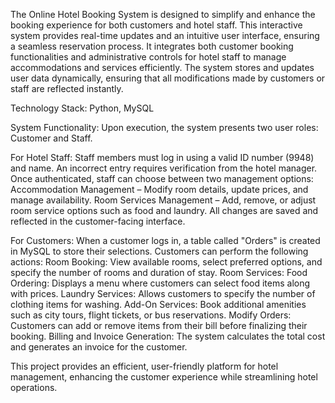 The Online Hotel Booking System is designed to simplify and enhance the booking experience for both customers and hotel staff. This interactive system provides real-time updates and an intuitive user interface, ensuring a seamless reservation process. It integrates both customer booking functionalities and administrative controls for hotel staff to manage accommodations and services efficiently. The system stores and updates user data dynamically, ensuring that all modifications made by customers or staff are reflected instantly.

Technology Stack:
Python, MySQL

System Functionality:
  Upon execution, the system presents two user roles: Customer and Staff.

  For Hotel Staff:
  Staff members must log in using a valid ID number (9948) and name. An incorrect entry requires verification from the hotel manager.
  Once authenticated, staff can choose between two management options:
    Accommodation Management – Modify room details, update prices, and manage availability.
    Room Services Management – Add, remove, or adjust room service options such as food and laundry.
  All changes are saved and reflected in the customer-facing interface.

  For Customers:
  When a customer logs in, a table called "Orders" is created in MySQL to store their selections.
  Customers can perform the following actions:
    Room Booking: View available rooms, select preferred options, and specify the number of rooms and duration of stay.
    Room Services:
      Food Ordering: Displays a menu where customers can select food items along with prices.
      Laundry Services: Allows customers to specify the number of clothing items for washing.
    Add-On Services: Book additional amenities such as city tours, flight tickets, or bus reservations.
    Modify Orders: Customers can add or remove items from their bill before finalizing their booking.
    Billing and Invoice Generation: The system calculates the total cost and generates an invoice for the customer.
    
This project provides an efficient, user-friendly platform for hotel management, enhancing the customer experience while streamlining hotel operations.

